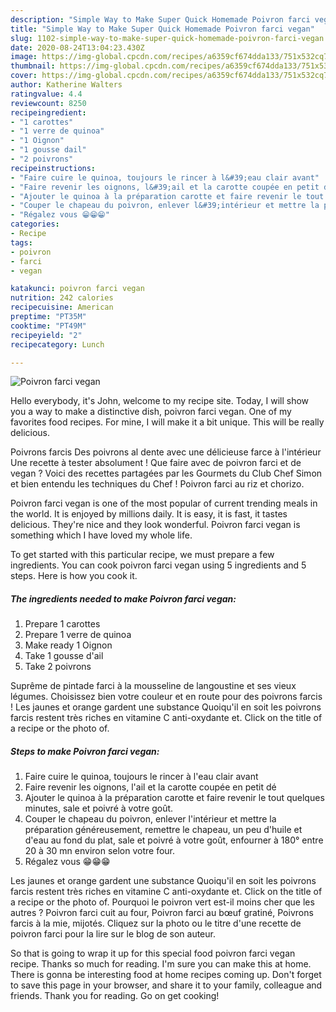 ```yaml
---
description: "Simple Way to Make Super Quick Homemade Poivron farci vegan"
title: "Simple Way to Make Super Quick Homemade Poivron farci vegan"
slug: 1102-simple-way-to-make-super-quick-homemade-poivron-farci-vegan
date: 2020-08-24T13:04:23.430Z
image: https://img-global.cpcdn.com/recipes/a6359cf674dda133/751x532cq70/poivron-farci-vegan-photo-principale-de-la-recette.jpg
thumbnail: https://img-global.cpcdn.com/recipes/a6359cf674dda133/751x532cq70/poivron-farci-vegan-photo-principale-de-la-recette.jpg
cover: https://img-global.cpcdn.com/recipes/a6359cf674dda133/751x532cq70/poivron-farci-vegan-photo-principale-de-la-recette.jpg
author: Katherine Walters
ratingvalue: 4.4
reviewcount: 8250
recipeingredient:
- "1 carottes"
- "1 verre de quinoa"
- "1 Oignon"
- "1 gousse dail"
- "2 poivrons"
recipeinstructions:
- "Faire cuire le quinoa, toujours le rincer à l&#39;eau clair avant"
- "Faire revenir les oignons, l&#39;ail et la carotte coupée en petit dé"
- "Ajouter le quinoa à la préparation carotte et faire revenir le tout quelques minutes, sale et poivré à votre goût."
- "Couper le chapeau du poivron, enlever l&#39;intérieur et mettre la préparation généreusement, remettre le chapeau, un peu d&#39;huile et d&#39;eau au fond du plat, sale et poivré à votre goût, enfourner à 180° entre 20 à 30 mn environ selon votre four."
- "Régalez vous 😁😁😁"
categories:
- Recipe
tags:
- poivron
- farci
- vegan

katakunci: poivron farci vegan 
nutrition: 242 calories
recipecuisine: American
preptime: "PT35M"
cooktime: "PT49M"
recipeyield: "2"
recipecategory: Lunch

---
```



![Poivron farci vegan](https://img-global.cpcdn.com/recipes/a6359cf674dda133/751x532cq70/poivron-farci-vegan-photo-principale-de-la-recette.jpg)

Hello everybody, it's John, welcome to my recipe site. Today, I will show you a way to make a distinctive dish, poivron farci vegan. One of my favorites food recipes. For mine, I will make it a bit unique. This will be really delicious.

Poivrons farcis Des poivrons al dente avec une délicieuse farce à l&#39;intérieur Une recette à tester absolument ! Que faire avec de poivron farci et de vegan ? Voici des recettes partagées par les Gourmets du Club Chef Simon et bien entendu les techniques du Chef ! Poivron farci au riz et chorizo.

Poivron farci vegan is one of the most popular of current trending meals in the world. It is enjoyed by millions daily. It is easy, it is fast, it tastes delicious. They're nice and they look wonderful. Poivron farci vegan is something which I have loved my whole life.


To get started with this particular recipe, we must prepare a few ingredients. You can cook poivron farci vegan using 5 ingredients and 5 steps. Here is how you cook it.

<!--inarticleads1-->

##### The ingredients needed to make Poivron farci vegan:

1. Prepare 1 carottes
1. Prepare 1 verre de quinoa
1. Make ready 1 Oignon
1. Take 1 gousse d&#39;ail
1. Take 2 poivrons


Suprême de pintade farci à la mousseline de langoustine et ses vieux légumes. Choisissez bien votre couleur et en route pour des poivrons farcis ! Les jaunes et orange gardent une substance Quoiqu&#39;il en soit les poivrons farcis restent très riches en vitamine C anti-oxydante et. Click on the title of a recipe or the photo of. 

<!--inarticleads2-->

##### Steps to make Poivron farci vegan:

1. Faire cuire le quinoa, toujours le rincer à l&#39;eau clair avant
1. Faire revenir les oignons, l&#39;ail et la carotte coupée en petit dé
1. Ajouter le quinoa à la préparation carotte et faire revenir le tout quelques minutes, sale et poivré à votre goût.
1. Couper le chapeau du poivron, enlever l&#39;intérieur et mettre la préparation généreusement, remettre le chapeau, un peu d&#39;huile et d&#39;eau au fond du plat, sale et poivré à votre goût, enfourner à 180° entre 20 à 30 mn environ selon votre four.
1. Régalez vous 😁😁😁


Les jaunes et orange gardent une substance Quoiqu&#39;il en soit les poivrons farcis restent très riches en vitamine C anti-oxydante et. Click on the title of a recipe or the photo of. Pourquoi le poivron vert est-il moins cher que les autres ? Poivron farci cuit au four, Poivron farci au bœuf gratiné, Poivrons farcis à la mie, mijotés. Cliquez sur la photo ou le titre d&#39;une recette de poivron farci pour la lire sur le blog de son auteur. 

So that is going to wrap it up for this special food poivron farci vegan recipe. Thanks so much for reading. I'm sure you can make this at home. There is gonna be interesting food at home recipes coming up. Don't forget to save this page in your browser, and share it to your family, colleague and friends. Thank you for reading. Go on get cooking!
